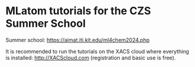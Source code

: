 # MLatom tutorials for the CZS Summer School

Summer school: https://aimat.iti.kit.edu/ml4chem2024.php

It is recommended to run the tutorials on the XACS cloud where everything is installed: http://XACScloud.com (registration and basic use is free).

